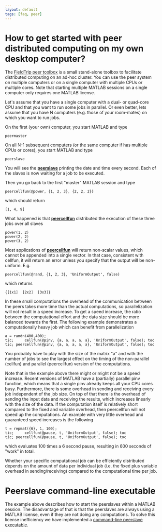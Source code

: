 ```yaml
---
layout: default
tags: [faq, peer]
---
```


# How to get started with peer distributed computing on my own desktop computer?

The [FieldTrip peer toolbox](https://github.com/fieldtrip/fieldtrip/tree/master/peer) is a small stand-alone toolbox to facilitate distributed computing on an ad-hoc cluster. You can use the peer system on multiple computers or on a single computer with multiple CPUs or multiple cores. Note that starting multiple MATLAB sessions on a single computer only requires one MATLAB license. 

Let's assume that you have a single computer with a dual- or quad-core CPU and that you want to run some jobs in parallel. Or even better, lets assume that you have N computers (e.g. those of your room-mates) on which you want to run jobs. 

On the first (your own) computer, you start MATLAB and type 

    peermaster

On all N-1 subsequent computers (or the same computer if has multiple CPUs or cores), you start MATLAB and type

    peerslave

You will see the **[peerslave](/reference/peerslave)** printing the date and time every second. Each of the slaves is now waiting for a job to be executed. 

Then you go back to the first "master" MATLAB session and type 

    peercellfun(@power, {1, 2, 3}, {2, 2, 2})

which should return

    [1, 4, 9]

What happened is that **[peercellfun](/reference/peercellfun)** distributed the execution of these three jobs over all slaves

    power(1, 2)
    power(2, 2)
    power(3, 2)

Most applications of **[peercellfun](/reference/peercellfun)** will return non-scalar values, which cannot be appended into a single vector. In that case, consistent with cellfun, it will return an error unless you specify that the output will be non-uniform. E.g. 

    peercellfun(@rand, {1, 2, 3}, 'UniformOutput', false)

which returns

    {[1x1]  [2x2]  [3x3]}

In these small computations the overhead of the communication between the peers takes more time than the actual computations, so parallelization will not result in a speed increase. To get a speed increase, the ratio between the computational effort and the data size should be more balanced towards the first. The following example demonstrates a computationally heavy job which can benefit from parallelization

    a = randn(400,400);
    tic;     cellfun(@pinv, {a, a, a, a, a}, 'UniformOutput', false); toc 
    tic; peercellfun(@pinv, {a, a, a, a, a}, 'UniformOutput', false); toc

You probably have to play with the size of the matrix "a" and with the number of jobs to see the largest effect on the timing of the non-parallel (cellfun) and parallel (peercellfun) version of the computations. 

Note that in the example above there might or might not be a speed increase. Recent versions of MATLAB have a (partially) parallel pinv function, which means that a single pinv already keeps all your CPU cores busy. Furthermore, there is some overhead in sending and receiving every job independent of the job size. On top of that there is the overhead of sending the input data and receiving the results, which increases linearly with the size of the data. If the computation itself is relatively short compared to the fixed and variable overhead, then peercellfun will not speed up the computations. An example with very little overhead and guaranteed speed increases is the following

    t = repmat({6}, 1, 100);
    tic;     cellfun(@pause, t, 'UniformOutput', false); toc 
    tic; peercellfun(@pause, t, 'UniformOutput', false); toc

which evaluates 100 times a 6 second pause, resulting in 600 seconds of "work" in total. 

Whether your specific computational job can be efficiently distributed depends on the amount of data per individual job (i.e. the fixed plus variable overhead in sending/receiving) compared to the computational time per job.
# Peerslave command-line executable

The example above describes how to start the peerslaves within a MATLAB session. The disadvantage of that is that the peerslaves are always using a MATLAB license, even if they are not doing any computations. To solve this license inefficiency we have implemented a [command-line peerslave executable](/faq/how_can_i_use_the_command-line_peerslave_and_optimize_the_matlab_licenses).

    
   

 
